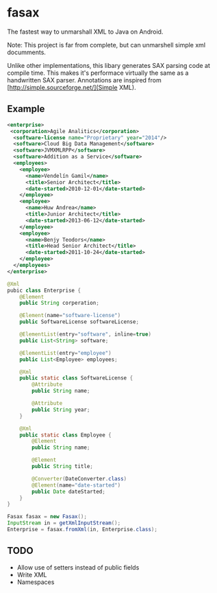 fasax
=====

The fastest way to unmarshall XML to Java on Android.

Note: This project is far from complete, but can unmarshell simple xml 
documments.

Unlike other implementations, this libary generates SAX parsing code at compile 
time. This makes it's performace virtually the same as a handwritten SAX parser.
Annotations are inspired from [http://simple.sourceforge.net/](Simple XML).

Example
-------

```xml
<enterprise>
 <corporation>Agile Analitics</corporation>
  <software-license name="Proprietary" year="2014"/>
  <software>Cloud Big Data Management</software>
  <software>JVMXMLRPP</software>
  <software>Addition as a Service</software>
  <employees>
    <employee>
      <name>Vendelín Gamil</name>
      <title>Senior Architect</title>
      <date-started>2010-12-01</date-started>
    </employee>
    <employee>
      <name>Huw Andrea</name>
      <title>Junior Architect</title>
      <date-started>2013-06-12</date-started>
    </employee>
    <employee>
      <name>Benjy Teodors</name>
      <title>Head Senior Architect</title>
      <date-started>2011-10-24</date-started>
    </employee>
  </employees>
</enterprise>
```

```java
@Xml
pubic class Enterprise {
    @Element
    public String corperation;

    @Element(name="software-license")
    public SoftwareLicense softwareLicense;

    @ElementList(entry="software", inline=true)
    public List<String> software;

    @ElementList(entry="employee")
    public List<Employee> employees;

    @Xml
    public static class SoftwareLicense {
        @Attribute
        public String name;

        @Attribute
        public String year;
    }

    @Xml
    public static class Employee {
        @Element
        public String name;

        @Element
        public String title;

        @Converter(DateConverter.class)
        @Element(name="date-started")
        public Date dateStarted;
    }
}
```

```java
Fasax fasax = new Fasax();
InputStream in = getXmlInputStream();
Enterprise = fasax.fromXml(in, Enterprise.class);
```

TODO
----
- Allow use of setters instead of public fields
- Write XML
- Namespaces
